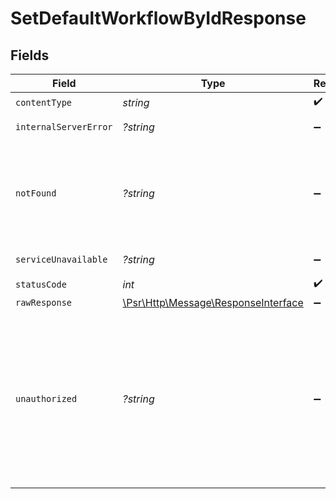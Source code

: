 # SetDefaultWorkflowByIdResponse


## Fields

| Field                                                                                                                                                                                        | Type                                                                                                                                                                                         | Required                                                                                                                                                                                     | Description                                                                                                                                                                                  |
| -------------------------------------------------------------------------------------------------------------------------------------------------------------------------------------------- | -------------------------------------------------------------------------------------------------------------------------------------------------------------------------------------------- | -------------------------------------------------------------------------------------------------------------------------------------------------------------------------------------------- | -------------------------------------------------------------------------------------------------------------------------------------------------------------------------------------------- |
| `contentType`                                                                                                                                                                                | *string*                                                                                                                                                                                     | :heavy_check_mark:                                                                                                                                                                           | N/A                                                                                                                                                                                          |
| `internalServerError`                                                                                                                                                                        | *?string*                                                                                                                                                                                    | :heavy_minus_sign:                                                                                                                                                                           | **Internal Server Error**<br/>                                                                                                                                                               |
| `notFound`                                                                                                                                                                                   | *?string*                                                                                                                                                                                    | :heavy_minus_sign:                                                                                                                                                                           | **Not Found**\<br/>\<br/>When you'll get `404 Not Found` response:<br/>- The Organization doesn't exist.<br/>- The Workflow doesn't exist.<br/>                                              |
| `serviceUnavailable`                                                                                                                                                                         | *?string*                                                                                                                                                                                    | :heavy_minus_sign:                                                                                                                                                                           | **Service Unavailable**<br/>                                                                                                                                                                 |
| `statusCode`                                                                                                                                                                                 | *int*                                                                                                                                                                                        | :heavy_check_mark:                                                                                                                                                                           | N/A                                                                                                                                                                                          |
| `rawResponse`                                                                                                                                                                                | [\Psr\Http\Message\ResponseInterface](https://www.php-fig.org/psr/psr-7/#33-psrhttpmessageresponseinterface)                                                                                 | :heavy_minus_sign:                                                                                                                                                                           | N/A                                                                                                                                                                                          |
| `unauthorized`                                                                                                                                                                               | *?string*                                                                                                                                                                                    | :heavy_minus_sign:                                                                                                                                                                           | **Unauthorized**\<br/>\<br/>When you'll get `401 Unauthorized` response:<br/>- The User or Application Token is invalid.<br/>- The User or Application Token doesn't have permission to update the Workflow. |